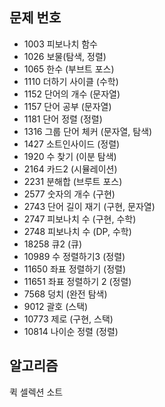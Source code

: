 ## 문제 번호

- 1003 피보나치 함수
- 1026 보물(탐색, 정렬)
- 1065 한수 (부브트 포스)
- 1110 더하기 사이클 (수학)
- 1152 단어의 개수 (문자열)
- 1157 단어 공부 (문자열)
- 1181 단어 정렬 (정렬)
- 1316 그룹 단어 체커 (문자열, 탐색)
- 1427 소트인사이드 (정렬)
- 1920 수 찾기 (이분 탐색)
- 2164 카드2 (시뮬레이션)
- 2231 분해합 (브루트 포스)
- 2577 숫자의 개수 (구현)
- 2743 단어 길이 재기 (구현, 문자열)
- 2747 피보나치 수 (구현, 수학)
- 2748 피보나치 수 (DP, 수학)
- 18258 큐2 (큐)
- 10989 수 정렬하기3 (정렬)
- 11650 좌표 정렬하기 (정렬)
- 11651 좌표 정렬하기 2 (정렬)
- 7568 덩치 (완전 탐색)
- 9012 괄호 (스택)
- 10773 제로 (구현, 스택)
- 10814 나이순 정렬 (정렬)

## 알고리즘
퀵 셀렉션 소트